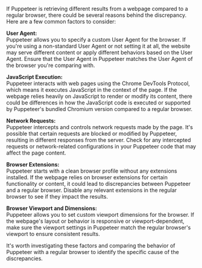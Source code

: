 If Puppeteer is retrieving different results from a webpage compared to a regular browser, there could be several reasons behind the discrepancy. Here are a few common factors to consider:

**User Agent:**\
Puppeteer allows you to specify a custom User Agent for the browser. If you're using a non-standard User Agent or not setting it at all, the website may serve different content or apply different behaviors based on the User Agent. Ensure that the User Agent in Puppeteer matches the User Agent of the browser you're comparing with.

**JavaScript Execution:**\
Puppeteer interacts with web pages using the Chrome DevTools Protocol, which means it executes JavaScript in the context of the page. If the webpage relies heavily on JavaScript to render or modify its content, there could be differences in how the JavaScript code is executed or supported by Puppeteer's bundled Chromium version compared to a regular browser.

**Network Requests:**\
Puppeteer intercepts and controls network requests made by the page. It's possible that certain requests are blocked or modified by Puppeteer, resulting in different responses from the server. Check for any intercepted requests or network-related configurations in your Puppeteer code that may affect the page content.

**Browser Extensions:**\
Puppeteer starts with a clean browser profile without any extensions installed. If the webpage relies on browser extensions for certain functionality or content, it could lead to discrepancies between Puppeteer and a regular browser. Disable any relevant extensions in the regular browser to see if they impact the results.

**Browser Viewport and Dimensions:**\
Puppeteer allows you to set custom viewport dimensions for the browser. If the webpage's layout or behavior is responsive or viewport-dependent, make sure the viewport settings in Puppeteer match the regular browser's viewport to ensure consistent results.

It's worth investigating these factors and comparing the behavior of Puppeteer with a regular browser to identify the specific cause of the discrepancies.
